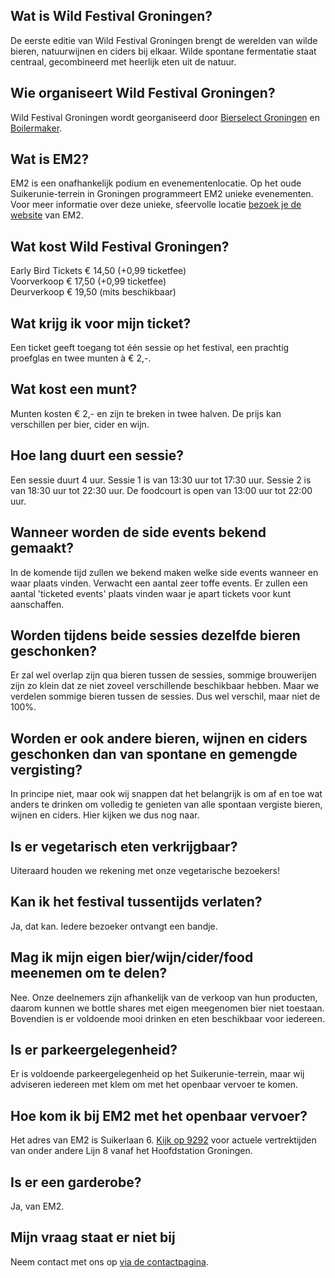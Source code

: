 ## Wat is Wild Festival Groningen?

De eerste editie van Wild Festival Groningen brengt de werelden van wilde bieren, natuurwijnen en ciders bij elkaar. Wilde spontane fermentatie staat centraal, gecombineerd met heerlijk eten uit de natuur.

## Wie organiseert Wild Festival Groningen?

Wild Festival Groningen wordt georganiseerd door <a href="http://www.bierselect.nl/" target="_blank">Bierselect Groningen</a> en <a href="https://www.boilermaker.nl/" target="_blank">Boilermaker</a>.

## Wat is EM2?

EM2 is een onafhankelijk podium en evenementenlocatie. Op het oude Suikerunie-terrein in Groningen programmeert EM2 unieke evenementen. Voor meer informatie over deze unieke, sfeervolle locatie <a href="https://em2groningen.nl/" target="_blank">bezoek je de website</a> van EM2.

## Wat kost Wild Festival Groningen?

Early Bird Tickets € 14,50 (+0,99 ticketfee)<br>
Voorverkoop € 17,50 (+0,99 ticketfee)<br>
Deurverkoop € 19,50 (mits beschikbaar)<br>

## Wat krijg ik voor mijn ticket?

Een ticket geeft toegang tot één sessie op het festival, een prachtig proefglas en twee munten à € 2,-.

## Wat kost een munt?

Munten kosten € 2,- en zijn te breken in twee halven. De prijs kan verschillen per bier, cider en wijn.

## Hoe lang duurt een sessie?

Een sessie duurt 4 uur. Sessie 1 is van 13:30 uur tot 17:30 uur. Sessie 2 is van 18:30 uur tot 22:30 uur. De foodcourt is open van 13:00 uur tot 22:00 uur.

## Wanneer worden de side events bekend gemaakt?

In de komende tijd zullen we bekend maken welke side events wanneer en waar plaats vinden. Verwacht een aantal zeer toffe events. Er zullen een aantal 'ticketed events' plaats vinden waar je apart tickets voor kunt aanschaffen.

## Worden tijdens beide sessies dezelfde bieren geschonken?

Er zal wel overlap zijn qua bieren tussen de sessies, sommige brouwerijen zijn zo klein dat ze niet zoveel verschillende beschikbaar hebben. Maar we verdelen sommige bieren tussen de sessies. Dus wel verschil, maar niet de 100%.

## Worden er ook andere bieren, wijnen en ciders geschonken dan van spontane en gemengde vergisting?

In principe niet, maar ook wij snappen dat het belangrijk is om af en toe wat anders te drinken om volledig te genieten van alle spontaan vergiste bieren, wijnen en ciders. Hier kijken we dus nog naar.

## Is er vegetarisch eten verkrijgbaar?

Uiteraard houden we rekening met onze vegetarische bezoekers!

## Kan ik het festival tussentijds verlaten?

Ja, dat kan. Iedere bezoeker ontvangt een bandje.

## Mag ik mijn eigen bier/wijn/cider/food meenemen om te delen?

Nee. Onze deelnemers zijn afhankelijk van de verkoop van hun producten, daarom kunnen we bottle shares met eigen meegenomen bier niet toestaan. Bovendien is er voldoende mooi drinken en eten beschikbaar voor iedereen.

## Is er parkeergelegenheid?

Er is voldoende parkeergelegenheid op het Suikerunie-terrein, maar wij adviseren iedereen met klem om met het openbaar vervoer te komen.

## Hoe kom ik bij EM2 met het openbaar vervoer?

Het adres van EM2 is Suikerlaan 6. <a href="https://9292.nl/reisadvies/groningen_bushalte-hoofdstation/groningen_suikerlaan-6/vertrek" target="_blank">Kijk op 9292</a> voor actuele vertrektijden van onder andere Lijn 8 vanaf het Hoofdstation Groningen.

## Is er een garderobe?

Ja, van EM2.

## Mijn vraag staat er niet bij

Neem contact met ons op [via de contactpagina](/contact/).
